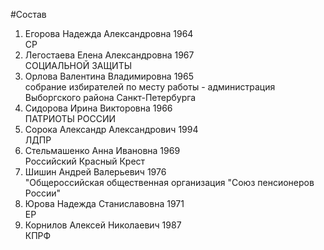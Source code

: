 #Состав
1. Егорова Надежда Александровна 1964   
    СР
2. Легостаева Елена Александровна 1967   
    СОЦИАЛЬНОЙ ЗАЩИТЫ
3. Орлова Валентина Владимировна 1965   
    собрание избирателей по месту работы - администрация Выборгского района Санкт-Петербурга
4. Сидорова Ирина Викторовна 1966   
    ПАТРИОТЫ РОССИИ
5. Сорока Александр Александрович 1994   
    ЛДПР
6. Стельмашенко Анна Ивановна 1969   
    Российский Красный Крест
7. Шишин Андрей Валерьевич 1976   
    "Общероссийская общественная организация "Союз пенсионеров России"
8. Юрова Надежда Станиславовна 1971   
    ЕР
9. Корнилов Алексей Николаевич 1987   
    КПРФ
